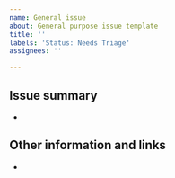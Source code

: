 ```yaml
---
name: General issue
about: General purpose issue template
title: ''
labels: 'Status: Needs Triage'
assignees: ''

---
```


## Issue summary
<!-- A clear and concise description of what the task is. -->
- 


## Other information and links
<!-- Add any other context or screenshots about the issue here. -->
- 


<!-- Thank you 🙏 -->